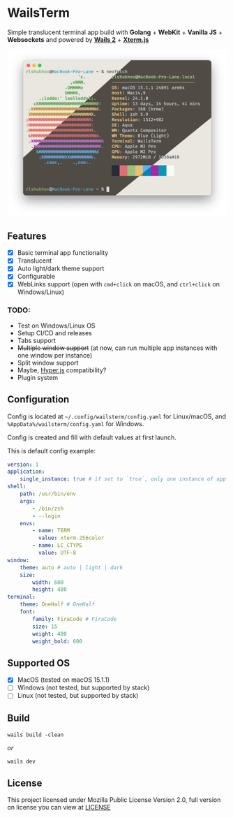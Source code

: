 # WailsTerm

Simple translucent terminal app build with **Golang** + **WebKit** + **Vanilla JS** + **Websockets** and powered by **[Wails 2](https://wails.io)** + **[Xterm.js](https://xtermjs.org)**

![img.png](screenshots/wailsterm.png)

## Features

- [x] Basic terminal app functionality
- [x] Translucent
- [x] Auto light/dark theme support
- [x] Configurable
- [x] WebLinks support (open with `cmd+click` on macOS, and `ctrl+click` on Windows/Linux)

### TODO:

- Test on Windows/Linux OS
- Setup CI/CD and releases
- Tabs support
- ~~Multiple window support~~ (at now, can run multiple app instances with one window per instance)
- Split window support
- Maybe, [Hyper.js](https://hyper.is) compatibility?
- Plugin system

## Configuration

Config is located at `~/.config/wailsterm/config.yaml` for Linux/macOS, and `%AppData%/wailsterm/config.yaml` for Windows.

Config is created and fill with default values at first launch.

This is default config example:
```yaml
version: 1
application:
    single_instance: true # if set to `true`, only one instance of app can run at time
shell:
    path: /usr/bin/env
    args:
        - /bin/zsh
        - --login
    envs:
        - name: TERM
          value: xterm-256color
        - name: LC_CTYPE
          value: UTF-8
window:
    theme: auto # auto | light | dark
    size:
        width: 600
        height: 400
terminal:
    theme: OneHalf # OneHalf
    font:
        family: FiraCode # FiraCode
        size: 15
        weight: 400
        weight_bold: 600
```

## Supported OS

- [x] MacOS (tested on macOS 15.1.1)
- [ ] Windows (not tested, but supported by stack)
- [ ] Linux (not tested, but supported by stack)

## Build

```shell
wails build -clean
```
*or*
```shell
wails dev
```

## License

This project licensed under Mozilla Public License Version 2.0, full version on license you can view at [LICENSE](LICENSE)
